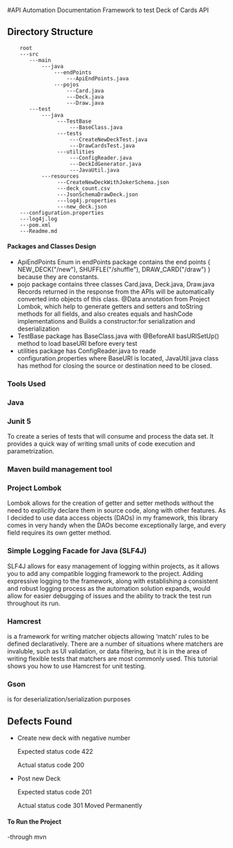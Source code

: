 #API Automation Documentation 
Framework to test Deck of Cards API

## Directory Structure
        root
        ---src
           ---main
               ---java
                   ---endPoints
                       ---ApiEndPoints.java
                   ---pojos
                       ---Card.java
                       ---Deck.java
                       ---Draw.java
           ---test
               ---java
                    ---TestBase
                        ---BaseClass.java
                    ---tests
                        ---CreateNewDeckTest.java
                        ---DrawCardsTest.java
                    ---utilities
                        ---ConfigReader.java
                        ---DeckIdGenerator.java
                        ---JavaUtil.java
               ---resources
                    ---CreateNewDeckWithJokerSchema.json
                    ---deck_count.csv
                    ---JsonSchemaDrawDeck.json
                    ---log4j.properties
                    ---new_deck.json
        ---configuration.properties
        ---log4j.log
        ---pom.xml
        ---Readme.md
#### Packages and Classes Design

- ApiEndPoints Enum in endPoints package contains the end points  {   NEW_DECK("/new"), SHUFFLE("/shuffle"), DRAW_CARD("/draw")  } because 
they are constants.
- pojo package contains three classes Card.java, Deck.java, Draw.java Records returned in the response from the APIs will be automatically converted into objects of this class. 
@Data annotation from Project Lombok, which help to generate getters and setters and  toString methods for all fields, and also creates equals and hashCode implementations and   Builds a constructor:for serialization and deserialization 
- TestBase package has BaseClass.java with @BeforeAll basURISetUp() method to load baseURI  before every test 
- utilities package has ConfigReader.java to reade configuration.properties where BaseURI is located,
JavaUtil.java class has method for closing the source or destination need to be closed. 

### Tools Used

### Java 
### Junit 5
To create a series of tests that will consume and process the data set. It provides a quick way of writing small units of code execution and parametrization. 
### Maven build management tool 
### Project Lombok 
Lombok allows for the creation of getter and setter methods without the need to explicitly declare them in source code, along with other features. As I decided to use data access objects (DAOs) in my framework, this library comes in very handy when the DAOs become exceptionally large, and every field requires its own getter method.
### Simple Logging Facade for Java (SLF4J)
SLF4J allows for easy management of logging within projects, as it allows you to add any compatible logging framework to the project. Adding expressive logging to the framework, along with establishing a consistent and robust logging process as the automation solution expands, would allow for easier debugging of issues and the ability to track the test run throughout its run.
### Hamcrest 
is a framework for writing matcher objects allowing ‘match’ rules to be defined declaratively. There are a number of situations where matchers are invaluble, such as UI validation, or data filtering, but it is in the area of writing flexible tests that matchers are most commonly used. This tutorial shows you how to use Hamcrest for unit testing.
### Gson
is for deserialization/serialization purposes




##  Defects Found

- Create new deck with negative number

    Expected status code 422
    
    Actual status code 200


- Post new Deck 

    Expected status code 201

   Actual status code 301 Moved Permanently 



#### To Run the Project

-through mvn 


